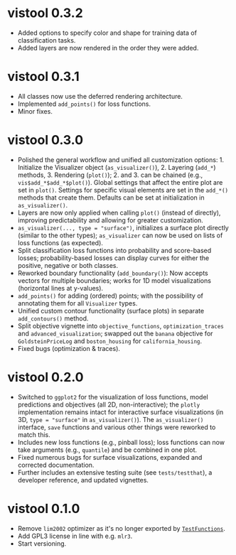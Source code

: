 
# vistool 0.3.2

* Added options to specify color and shape for training data of classification tasks.
* Added layers are now rendered in the order they were added.

# vistool 0.3.1

* All classes now use the deferred rendering architecture.
* Implemented `add_points()` for loss functions.
* Minor fixes.

# vistool 0.3.0

* Polished the general workflow and unified all customization options: 1. Initialize the Visualizer object (`as_visualizer()`), 2. Layering (`add_*`) methods, 3. Rendering (`plot()`); 2. and 3. can be chained (e.g., `vis$add_*$add_*$plot()`). Global settings that affect the entire plot are set in `plot()`. Settings for specific visual elements are set in the `add_*()` methods that create them. Defaults can be set at initialization in `as_visualizer()`.
* Layers are now only applied when calling `plot()` (instead of directly), improving predictability and allowing for greater customization.
* `as_visualizer(..., type = "surface")`, initializes a surface plot directly (similar to the other types); `as_visualizer` can now be used on lists of loss functions (as expected).
* Split classification loss functions into probability and score-based losses; probability-based losses can display curves for either the positive, negative or both classes.
* Reworked boundary functionality (`add_boundary()`): Now accepts vectors for multiple boundaries; works for 1D model visualizations (horizontal lines at y-values).
* `add_points()` for adding (ordered) points; with the possibility of annotating them for all `Visualizer` types.
* Unified custom contour functionality (surface plots) in separate `add_contours()` method.
* Split objective vignette into `objective_functions`, `optimization_traces` and `advanced_visualization`; swapped out the `banana` objective for `GoldsteinPriceLog` and `boston_housing` for `california_housing`.
* Fixed bugs (optimization & traces).


# vistool 0.2.0

* Switched to `ggplot2` for the visualization of loss functions, model predictions and objectives (all 2D, non-interactive); the `plotly` implementation remains intact for interactive surface visualizations (in 3D, `type = "surface"` in `as_visualizer()`). The `as_visualizer()` interface, `save` functions and various other things were reworked to match this.
* Includes new loss functions (e.g., pinball loss); loss functions can now take arguments (e.g., `quantile`) and be combined in one plot.
* Fixed numerous bugs for surface visualizations, expanded and corrected documentation.
* Further includes an extensive testing suite (see `tests/testthat`), a developer reference, and updated vignettes.


# vistool 0.1.0

* Remove `lim2002` optimizer as it's no longer exported by [`TestFunctions`](https://cran.r-project.org/package=TestFunctions).
* Add GPL3 license in line with e.g. `mlr3`.
* Start versioning.
